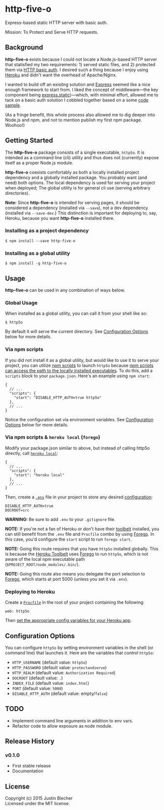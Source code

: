 # http-five-o

Express-based static HTTP server with basic auth.

Mission: To Protect and Serve HTTP requests.

## Background

**http-five-o** exists because I could not locate a Node.js-based HTTP server that statisfied my two requirements: 1) served static files, and 2) protected them via [HTTP basic auth](https://en.wikipedia.org/wiki/Basic_access_authentication). I desired such a thing because I enjoy using [Heroku](https://www.heroku.com) and didn't want the overhead of Apache/Nginx.

I wanted to build off an exisitng solution and [Express](http://expressjs.com) seemed like a nice enough framework to start from. I liked the concept of middleware—the key component being [express.static](http://expressjs.com/guide/using-middleware.html#express.static))—which, with minimal effort, allowed me to tack on a basic auth solution I cobbled together based on a some [code sample](https://davidbeath.com/posts/expressjs-40-basicauth.html).

(As a fringe benefit, this whole process also allowed me to dig deeper into Node.js and npm, and not to mention publish my first npm package. Woohoo!)



## Getting Started
The **http-five-o** package consists of a single executable, `http5o`. It is intended as a command line (cli) utility and thus does not (currently) expose itself as a proper Node.js module.

**http-five-o** coexists comfortably as both a locally installed project dependency and a globally installed package. You probably want (and need) both options. The local dependency is used for serving your project when deployed; The global utility is for general cli use (serving arbitrary directories).

**Note:** Since **http-five-o** is intended for serving pages, it should be considered a dependency (installed via `--save`), not a dev dependency (installed via `--save-dev`.)  This distinction is important for deploying to, say, Heroku, because you want **http-five-o** installed there.

### Installing as a project dependency
 
 ```
 $ npm install --save http-five-o
 ```

### Installing as a global utility

```
$ npm install -g http-five-o
```

## Usage

**http-five-o** can be used in any combination of ways below.

### Global Usage

When installed as a global utility, you can call it from your shell like so:

```
$ http5o
```

By default it will serve the current directory. See [Configuration Options](#configuration-options) below for more details.

### Via npm scripts

If you did not install it as a global utility, but would like to use it to serve your project, you can utilize [npm scripts](https://docs.npmjs.com/misc/scripts) to launch `http5o` because [npm scripts can access the path to the locally installed executables](https://docs.npmjs.com/misc/scripts#path). To do this, add a `scripts` block to your `package.json`. Here's an example using `npm start`:

```
{
  // ...
  "scripts": {
    "start": "DISABLE_HTTP_AUTH=true http5o"
  },
  // ...
}
```

Notice the configuration set via environment variables. See [Configuration Options](#configuration-options) below for more details.


### Via npm scripts & `heroku local` (`forego`)

Modify your package.json similar to above, but instead of calling http5o directly, call [`heroku local`](https://devcenter.heroku.com/articles/heroku-local):

```
{
  // ...
  "scripts": {
    "start": "heroku local"
  },
  // ...
}
```

Then, create a [`.env`](https://devcenter.heroku.com/articles/heroku-local#add-a-config-var-to-your-env-file) file in your project to store any desired [configuration](#configuration-options):

```
DISABLE_HTTP_AUTH=true
DOCROOT=src
```

**WARNING:** Be sure to add `.env` to your `.gitignore` file.

**NOTE:** If you're not a fan of Heroku or don't have their [toolbelt](https://toolbelt.heroku.com) installed, you can still benefit from the `.env` file and `Procfile` combo by using [Forego](https://github.com/ddollar/forego). In this case, you'd configure the `start` script to run `forego start`.

**NOTE:** Going this route requires that you have `http5o` installed globally. This is because the [Heroku Toolbelt](https://toolbelt.heroku.com) uses [Forego](https://github.com/ddollar/forego) to run `http5o`, which is not aware of the local npm executable path (`$PROJECT_ROOT/node_modules/.bin/`).

**NOTE:** Going this route also means you delegate the port selection to [Forego](https://github.com/ddollar/forego), which starts at port 5000 (unless you set it via `.env`).


### Deploying to Heroku

Create a [`Procfile`](https://devcenter.heroku.com/articles/procfile) in the root of your project containing the following:
```
web: http5o
```
Then [set the appropriate config variables for your Heroku app](https://devcenter.heroku.com/articles/config-vars).


## Configuration Options

You can configure `http5o` by setting environment variables in the shell (or command line) that launches it. Here are the variables that control `http5o`:

* `HTTP_USERNAME` (default value: `http5o`)
* `HTTP_PASSWORD` (default value: `protectandserve`)
* `HTTP_REALM` (default value: `Authorization Required`)
* `DOCROOT` (default value: `.`)
* `INDEX_FILE` (default value: `index.html`)
* `PORT` (default value: `5000`)
* `DISABLE_HTTP_AUTH` (default value: empty/`false`)


## TODO

* Implement command line arguments in addition to env vars.
* Refactor code to allow exposure as node module.


## Release History

### v0.1.0

* First stable release
* Documentation


## License
Copyright (c) 2015 Justin Blecher  
Licensed under the MIT license.
